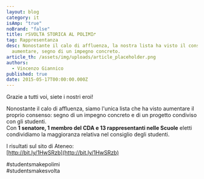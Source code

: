```yaml
---
layout: blog
category: it
isAmp: "true"
noBrand: "false"
title: ↱SVOLTA STORICA AL POLIMI↱
tag: Rappresentanza
desc: Nonostante il calo di affluenza, la nostra lista ha visto il consenso
  aumentare, segno di un impegno concreto.
article_th: /assets/img/uploads/article_placeholder.png
authors:
  - Vincenzo Giannico
published: true
date: 2015-05-17T00:00:00.000Z
---
```


Grazie a tutti voi, siete i nostri eroi!

Nonostante il calo di affluenza, siamo l'unica lista che ha visto aumentare il proprio consenso: segno di un impegno concreto e di un progetto condiviso con gli studenti.  
Con **1 senatore, 1 membro del CDA e 13 rappresentanti nelle Scuole** eletti condividiamo la maggioranza relativa nel consiglio degli studenti.

I risultati sul sito di Ateneo:  
[http://bit.ly/1HwSRzb](http://bit.ly/1HwSRzb)

‪#‎studentsmakepolimi‬  
‪#‎studentsmakesvolta‬
